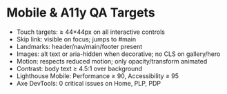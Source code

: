 # Mobile & A11y QA Targets
- Touch targets: ≥ 44×44px on all interactive controls
- Skip link: visible on focus; jumps to #main
- Landmarks: header/nav/main/footer present
- Images: alt text or aria-hidden when decorative; no CLS on gallery/hero
- Motion: respects reduced motion; only opacity/transform animated
- Contrast: body text ≥ 4.5:1 over background
- Lighthouse Mobile: Performance ≥ 90, Accessibility ≥ 95
- Axe DevTools: 0 critical issues on Home, PLP, PDP
